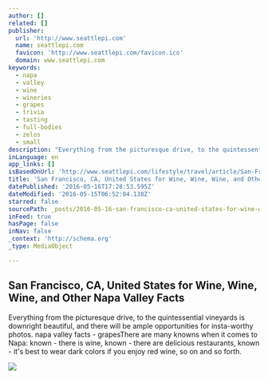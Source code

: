 ```yaml
---
author: []
related: []
publisher:
  url: 'http://www.seattlepi.com'
  name: seattlepi.com
  favicon: 'http://www.seattlepi.com/favicon.ico'
  domain: www.seattlepi.com
keywords:
  - napa
  - valley
  - wine
  - wineries
  - grapes
  - trivia
  - tasting
  - full-bodies
  - zelos
  - small
description: "Everything from the picturesque drive, to the quintessential vineyards is downright beautiful, and there will be ample opportunities for insta-worthy photos. napa valley facts - grapesThere are many knowns when it comes to Napa: known - there is wine, known - there are delicious restaurants, known - it's best to wear dark colors if you enjoy red wine, so on and so forth."
inLanguage: en
app_links: []
isBasedOnUrl: 'http://www.seattlepi.com/lifestyle/travel/article/San-Francisco-CA-United-States-for-Wine-Wine-7469500.php'
title: 'San Francisco, CA, United States for Wine, Wine, Wine, and Other Napa Valley Facts'
datePublished: '2016-05-16T17:28:53.595Z'
dateModified: '2016-05-15T06:52:04.138Z'
starred: false
sourcePath: _posts/2016-05-16-san-francisco-ca-united-states-for-wine-wine-wine-and-o.md
inFeed: true
hasPage: false
inNav: false
_context: 'http://schema.org'
_type: MediaObject

---
```

<article style=""><h1>San Francisco, CA, United States for Wine, Wine, Wine, and Other Napa Valley Facts</h1><p>Everything from the picturesque drive, to the quintessential vineyards is downright beautiful, and there will be ample opportunities for insta-worthy photos. napa valley facts - grapesThere are many knowns when it comes to Napa: known - there is wine, known - there are delicious restaurants, known - it's best to wear dark colors if you enjoy red wine, so on and so forth.</p><img src="http://ww4.hdnux.com/photos/46/32/45/10070347/3/rawImage.jpg" /></article>